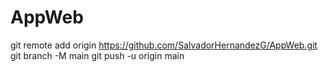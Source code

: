 # AppWeb

git remote add origin https://github.com/SalvadorHernandezG/AppWeb.git
git branch -M main
git push -u origin main
